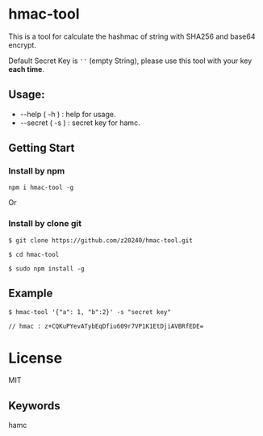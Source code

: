 # hmac-tool

This is a tool for calculate the hashmac of string with SHA256 and base64 encrypt.

Default Secret Key is `''` (empty String), please use this tool with your key **each time**.

Usage:
---
- --help ( -h )   : help for usage.
- --secret ( -s ) : secret key for hamc.

## Getting Start

### Install by npm

```
npm i hmac-tool -g
```

Or
### Install by clone git

```
$ git clone https://github.com/z20240/hmac-tool.git

$ cd hmac-tool

$ sudo npm install -g
```

## Example

```
$ hmac-tool '{"a": 1, "b":2}' -s "secret key"

// hmac : z+CQKuPYevATybEqDfiu609r7VP1K1EtDjiAVBRfEDE=
```

# License
MIT

## Keywords
hamc